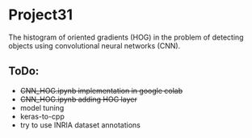 # Project31
The histogram of oriented gradients (HOG) in the problem of detecting objects using convolutional neural networks (CNN).

## ToDo:
  * ~~CNN_HOG.ipynb implementation in google colab~~
  * ~~CNN_HOG.ipynb adding HOG layer~~
  * model tuning
  * keras-to-cpp
  * try to use INRIA dataset annotations 
